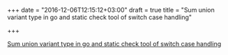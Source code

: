 +++
date = "2016-12-06T12:15:12+03:00"
draft = true
title = "Sum union variant type in go and static check tool of switch case handling"

+++

<p><a href="https://medium.com/@haya14busa/sum-union-variant-type-in-go-and-static-check-tool-of-switch-case-handling-3bfc61618b1e">Sum union variant type in go and static check tool of switch case handling</a></p>
